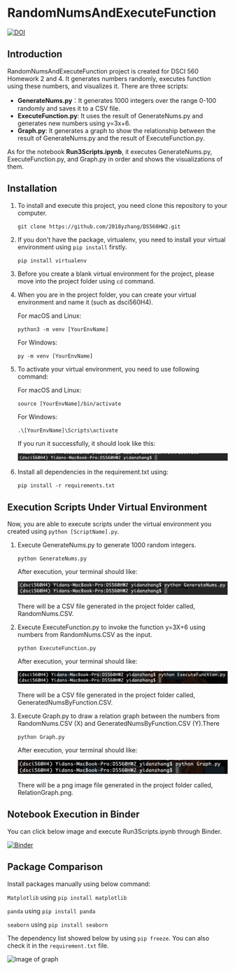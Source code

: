 # RandomNumsAndExecuteFunction
[![DOI](https://zenodo.org/badge/DOI/10.5281/zenodo.4049824.svg)](https://doi.org/10.5281/zenodo.4049824)

## Introduction
RandomNumsAndExecuteFunction project is created for DSCI 560 Homework 2 and 4. It generates numbers randomly, executes function using these numbers, and visualizes it. There are three scripts:
* **GenerateNums.py**：It generates 1000 integers over the range 0-100 randomly and saves it to a CSV file.
* **ExecuteFunction.py**: It uses the result of GenerateNums.py and generates new numbers using y=3x+6.
* **Graph.py**: It generates a graph to show the relationship between the result of GenerateNums.py and the result of ExecuteFunction.py.

As for the notebook **Run3Scripts.ipynb**, it executes GenerateNums.py, ExecuteFunction.py, and Graph.py in order and shows the visualizations of them. 

## Installation  
1. To install and execute this project, you need clone this repository to your computer. 
    ```
    git clone https://github.com/2018yzhang/DS560HW2.git 
    ```
2. If you don't have the package, virtualenv, you need to install your virtual environment using ```pip install``` firstly. 
    ```
    pip install virtualenv
    ```
3. Before you create a blank virtual environment for the project, please move into the project folder using ```cd``` command.
4. When you are in the project folder, you can create your virtual environment and name it (such as dsci560H4).
   
   For macOS and Linux:
   ```
   python3 -m venv [YourEnvName]
   ```
   For Windows:
   ```
   py -m venv [YourEnvName]
   ```
5. To activate your virtual environment, you need to use following command:
  
   For macOS and Linux:
   ```
   source [YourEnvName]/bin/activate 
   ```
   For Windows:
   ```
   .\[YourEnvName]\Scripts\activate
   ```
   If you run it successfully, it should look like this:
   
   ![Image of activate](/samplePhoto/activate.png) 
   
6. Install all dependencies in the requirement.txt using:
   ```
   pip install -r requirements.txt
   ```
## Execution Scripts Under Virtual Environment
Now, you are able to execute scripts under the virtual environment you created using ```python [ScriptName].py```.
1. Execute GenerateNums.py to generate 1000 random integers. 
   ```
   python GenerateNums.py
   ```
   After execution, your terminal should like:
   
   ![Image of gen](/samplePhoto/afterGenScript.png) 
   
   There will be a CSV file generated in the project folder called, RandomNums.CSV.
   
2. Execute ExecuteFunction.py to invoke the function y=3X+6 using numbers from RandomNums.CSV as the input.
   ```
   python ExecuteFunction.py
   ```
   After execution, your terminal should like:
   
   ![Image of fun](/samplePhoto/afterExeScript.png) 
   
   There will be a CSV file generated in the project folder called, GeneratedNumsByFunction.CSV.
   
3. Execute Graph.py to draw a relation graph between the numbers from RandomNums.CSV (X) and GeneratedNumsByFunction.CSV (Y).There
   ```
   python Graph.py
   ```
   After execution, your terminal should like:
   
   ![Image of graph](/samplePhoto/afterGraphScript.png) 
   
   There will be a png image file generated in the project folder called, RelationGraph.png. 
   
## Notebook Execution in Binder
You can click below image and execute Run3Scripts.ipynb through Binder.

[![Binder](https://mybinder.org/badge_logo.svg)](https://mybinder.org/v2/gh/2018yzhang/DS560HW2/master?filepath=Run3Scripts.ipynb)

## Package Comparison
Install packages manually using below command:

```Matplotlib``` using ```pip install matplotlib```

```panda``` using ```pip install panda```

```seaborn``` using ```pip install seaborn```

The dependency list showed below by using ```pip freeze```. You can also check it in the ```requirement.txt``` file.

![Image of graph](/samplePhoto/ExtractedList.png) 

